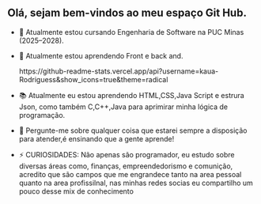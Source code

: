 ## Olá, sejam bem-vindos ao meu espaço Git Hub.



- 🔭 Atualmente estou cursando Engenharia de Software na PUC Minas  (2025–2028).
- 🌱 Atualmente estou aprendendo Front e back and.
  <div>
  https://github-readme-stats.vercel.app/api?username=kaua-Rodriguess&show_icons=true&theme=radical  
  </div>
  

- 📚 Atualmente eu estou aprendendo HTML,CSS,Java Script e estrura Json, como também C,C++,Java para aprimirar minha lógica de programação. 
- 💬 Pergunte-me sobre qualquer coisa que estarei sempre a disposição para atender,é ensinando que a gente aprende!
- ⚡ CURIOSIDADES: Não apenas são programador, eu estudo sobre diversas áreas como, finanças, empreendedorismo e comunição, acredito que são campos que me engrandece tanto na area pessoal quanto na area profissilnal, nas minhas redes socias eu compartilho um pouco desse mix de conhecimento 

